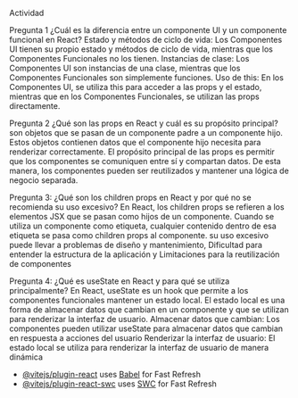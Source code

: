Actividad

Pregunta 1 ¿Cuál es la diferencia entre un componente UI y un componente funcional en React? Estado y métodos de ciclo de vida: Los Componentes UI tienen su propio estado y métodos de ciclo de vida, mientras que los Componentes Funcionales no los tienen. Instancias de clase: Los Componentes UI son instancias de una clase, mientras que los Componentes Funcionales son simplemente funciones. Uso de this: En los Componentes UI, se utiliza this para acceder a las props y el estado, mientras que en los Componentes Funcionales, se utilizan las props directamente.

Pregunta 2 ¿Qué son las props en React y cuál es su propósito principal? son objetos que se pasan de un componente padre a un componente hijo. Estos objetos contienen datos que el componente hijo necesita para renderizar correctamente. El propósito principal de las props es permitir que los componentes se comuniquen entre sí y compartan datos. De esta manera, los componentes pueden ser reutilizados y mantener una lógica de negocio separada.

Pregunta 3: ¿Qué son los children props en React y por qué no se recomienda su uso excesivo? En React, los children props se refieren a los elementos JSX que se pasan como hijos de un componente. Cuando se utiliza un componente como etiqueta, cualquier contenido dentro de esa etiqueta se pasa como children props al componente. su uso excesivo puede llevar a problemas de diseño y mantenimiento, Dificultad para entender la estructura de la aplicación y Limitaciones para la reutilización de componentes

Pregunta 4: ¿Qué es useState en React y para qué se utiliza principalmente? En React, useState es un hook que permite a los componentes funcionales mantener un estado local. El estado local es una forma de almacenar datos que cambian en un componente y que se utilizan para renderizar la interfaz de usuario. Almacenar datos que cambian: Los componentes pueden utilizar useState para almacenar datos que cambian en respuesta a acciones del usuario Renderizar la interfaz de usuario: El estado local se utiliza para renderizar la interfaz de usuario de manera dinámica

- [@vitejs/plugin-react](https://github.com/vitejs/vite-plugin-react/blob/main/packages/plugin-react/README.md) uses [Babel](https://babeljs.io/) for Fast Refresh
- [@vitejs/plugin-react-swc](https://github.com/vitejs/vite-plugin-react-swc) uses [SWC](https://swc.rs/) for Fast Refresh